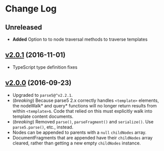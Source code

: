 # Change Log

## Unreleased

- **Added** Option to to node traversal methods to traverse templates

## [v2.0.1](https://github.com/PolymerLabs/dom5/tree/v2.0.1) (2016-11-01)
- TypeScript type definition fixes

## [v2.0.0](https://github.com/PolymerLabs/dom5/tree/v2.0.0) (2016-09-23)
- Upgraded to `parse5@^v2.2.1`.
- (*breaking*) Because parse5 2.x correctly handles `<template>` elements,
  the nodeWalk* and query* functions will no longer return results from within
  `<template>`s. Code that relied on this must explicitly walk into template
  content documents.
- (*breaking*) Removed `parse()`, `parseFragment()` and `serialize()`. Use
  `parse5.parse()`, etc., instead.
- Nodes can be appended to parents with a `null` `childNodes` array.
- DocumentFragments that are appended have their `childNodes` array cleared,
  rather than getting a new empty `childNodes` instance.
